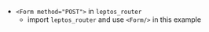 - `<Form method="POST">` in `leptos_router`
  - import `leptos_router` and use `<Form/>` in this example
